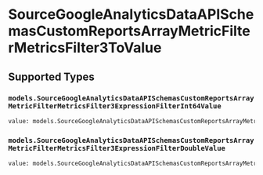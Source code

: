 # SourceGoogleAnalyticsDataAPISchemasCustomReportsArrayMetricFilterMetricsFilter3ToValue


## Supported Types

### `models.SourceGoogleAnalyticsDataAPISchemasCustomReportsArrayMetricFilterMetricsFilter3ExpressionFilterInt64Value`

```python
value: models.SourceGoogleAnalyticsDataAPISchemasCustomReportsArrayMetricFilterMetricsFilter3ExpressionFilterInt64Value = /* values here */
```

### `models.SourceGoogleAnalyticsDataAPISchemasCustomReportsArrayMetricFilterMetricsFilter3ExpressionFilterDoubleValue`

```python
value: models.SourceGoogleAnalyticsDataAPISchemasCustomReportsArrayMetricFilterMetricsFilter3ExpressionFilterDoubleValue = /* values here */
```

